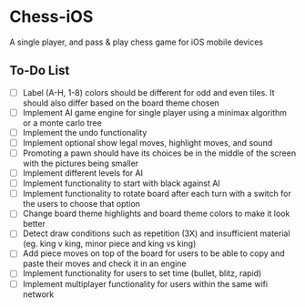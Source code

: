 # Chess-iOS
A single player, and pass &amp; play chess game for iOS mobile devices

## To-Do List
- [ ] Label (A-H, 1-8) colors should be different for odd and even tiles. It should also differ based on the board theme chosen
- [ ] Implement AI game engine for single player using a minimax algorithm or a monte carlo tree
- [ ] Implement the undo functionality
- [ ] Implement optional show legal moves, highlight moves, and sound 
- [ ] Promoting a pawn should have its choices be in the middle of the screen with the pictures being smaller
- [ ] Implement different levels for AI
- [ ] Implement functionality to start with black against AI
- [ ] Implement functionality to rotate board after each turn with a switch for the users to choose that option
- [ ] Change board theme highlights and board theme colors to make it look better
- [ ] Detect draw conditions such as repetition (3X) and insufficient material (eg. king v king, minor piece and king vs king)
- [ ] Add piece moves on top of the board for users to be able to copy and paste their moves and check it in an engine
- [ ] Implement functionality for users to set time (bullet, blitz, rapid)
- [ ] Implement multiplayer functionality for users within the same wifi network

